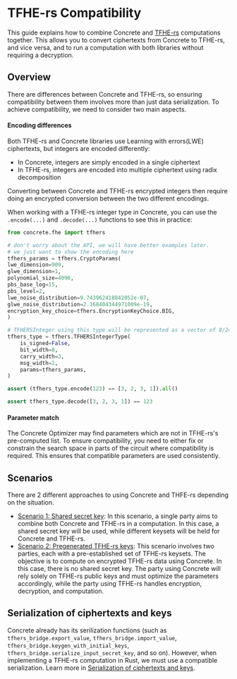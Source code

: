 # TFHE-rs Compatibility

This guide explains how to combine Concrete and [TFHE-rs](https://github.com/zama-ai/tfhe-rs) computations together. This allows you to convert ciphertexts from Concrete to TFHE-rs, and vice versa, and to run a computation with both libraries without requiring a decryption.

## Overview

There are differences between Concrete and TFHE-rs, so ensuring compatibility between them involves more than just data serialization. To achieve compatibility, we need to consider two main aspects.

#### Encoding differences

Both TFHE-rs and Concrete libraries use Learning with errors(LWE) ciphertexts, but integers are encoded differently:

- In Concrete, integers are simply encoded in a single ciphertext
- In TFHE-rs, integers are encoded into multiple ciphertext using radix decomposition

Converting between Concrete and TFHE-rs encrypted integers then require doing an encrypted conversion between the two different encodings.

When working with a TFHE-rs integer type in Concrete, you can use the `.encode(...)` and `.decode(...)` functions to see this in practice:

```python
from concrete.fhe import tfhers

# don't worry about the API, we will have better examples later.
# we just want to show the encoding here
tfhers_params = tfhers.CryptoParams(
lwe_dimension=909,
glwe_dimension=1,
polynomial_size=4096,
pbs_base_log=15,
pbs_level=2,
lwe_noise_distribution=9.743962418842052e-07,
glwe_noise_distribution=2.168404344971009e-19,
encryption_key_choice=tfhers.EncryptionKeyChoice.BIG,
)

# TFHERSInteger using this type will be represented as a vector of 8/2=4 integers
tfhers_type = tfhers.TFHERSIntegerType(
    is_signed=False,
    bit_width=8,
    carry_width=3,
    msg_width=2,
    params=tfhers_params,
)

assert (tfhers_type.encode(123) == [3, 2, 3, 1]).all()

assert tfhers_type.decode([3, 2, 3, 1]) == 123
```

#### Parameter match

The Concrete Optimizer may find parameters which are not in TFHE-rs's pre-computed list. To ensure compatibility, you need to either fix or constrain the search space in parts of the circuit where compatibility is required. This ensures that compatible parameters are used consistently.

## Scenarios

There are 2 different approaches to using Concrete and THFE-rs depending on the situation.

- [Scenario 1: Shared secret key](./shared-key.md): In this scenario, a single party aims to combine both Concrete and TFHE-rs in a computation. In this case, a shared secret key will be used, while different keysets will be held for Concrete and TFHE-rs.
- [Scenario 2: Pregenerated TFHE-rs keys](./pregenerated-key.md): This scenario involves two parties, each with a pre-established set of TFHE-rs keysets. The objective is to compute on encrypted TFHE-rs data using Concrete. In this case, there is no shared secret key. The party using Concrete will rely solely on TFHE-rs public keys and must optimize the parameters accordingly, while the party using TFHE-rs handles encryption, decryption, and computation.

## Serialization of ciphertexts and keys

Concrete already has its serilization functions (such as `tfhers_bridge.export_value`, `tfhers_bridge.import_value`, `tfhers_bridge.keygen_with_initial_keys`, `tfhers_bridge.serialize_input_secret_key`, and so on). However, when implementing a TFHE-rs computation in Rust, we must use a compatible serialization. Learn more in [Serialization of ciphertexts and keys](./serialization.md).
